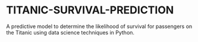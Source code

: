 # TITANIC-SURVIVAL-PREDICTION
A predictive model to determine the likelihood of survival for passengers on the Titanic using data science techniques in Python.
